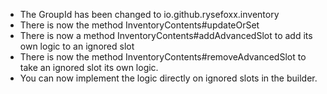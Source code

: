 * The GroupId has been changed to io.github.rysefoxx.inventory
* There is now the method InventoryContents#updateOrSet
* There is now a method InventoryContents#addAdvancedSlot to add its own logic to an ignored slot
* There is now the method InventoryContents#removeAdvancedSlot to take an ignored slot its own logic.
* You can now implement the logic directly on ignored slots in the builder.